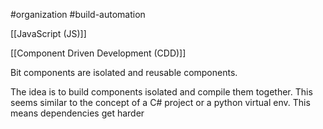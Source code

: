 #organization #build-automation

[[JavaScript (JS)]]

[[Component Driven Development (CDD)]]

Bit components are isolated and reusable components.

The idea is to build components isolated and compile them together. This seems similar to the concept of a C# project or a python virtual env. This means dependencies get harder